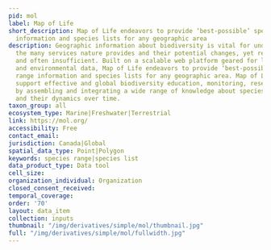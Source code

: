 ```yaml
---
pid: mol
label: Map of Life
short_description: Map of Life endeavors to provide ‘best-possible’ species range
  information and species lists for any geographic area
description: Geographic information about biodiversity is vital for understanding
  the many services nature provides and their potential changes, yet remains unreliable
  and often insufficient. Built on a scalable web platform geared for large biodiversity
  and environmental data, Map of Life endeavors to provide ‘best-possible’ species
  range information and species lists for any geographic area. Map of Life aims to
  support effective and global biodiversity education, monitoring, research and decision-making
  by assembling and integrating a wide range of knowledge about species distributions
  and their dynamics over time.
taxon_group: all
ecosystem_type: Marine|Freshwater|Terrestrial
link: https://mol.org/
accessibility: Free
contact_email: 
jurisdiction: Canada|Global
spatial_data_type: Point|Polygon
keywords: species range|species list
data_product_type: Data tool
cell_size: 
organization_individual: Organization
closed_consent_received: 
temporal_coverage: 
order: '70'
layout: data_item
collection: inputs
thumbnail: "/img/derivatives/simple/mol/thumbnail.jpg"
full: "/img/derivatives/simple/mol/fullwidth.jpg"
---
```

